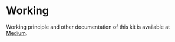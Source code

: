 # Working
Working principle and other documentation of this kit is available at [Medium](https://medium.com/@thatisuday/a-step-by-step-guide-to-make-html-email-templates-in-node-js-d67797284595).
